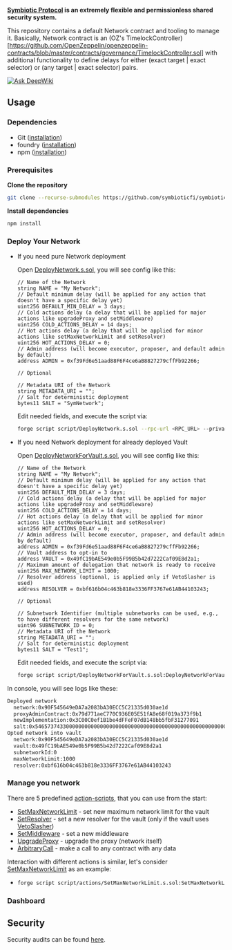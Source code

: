 **[Symbiotic Protocol](https://symbiotic.fi) is an extremely flexible and permissionless shared security system.**

This repository contains a default Network contract and tooling to manage it. Basically, Network contract is an (OZ's TimelockController)[https://github.com/OpenZeppelin/openzeppelin-contracts/blob/master/contracts/governance/TimelockController.sol] with additional functionality to define delays for either (exact target | exact selector) or (any target | exact selector) pairs.

[![Ask DeepWiki](https://deepwiki.com/badge.svg)](https://deepwiki.com/symbioticfi/network)

## Usage

### Dependencies

- Git ([installation](https://git-scm.com/downloads))
- foundry ([installation](https://getfoundry.sh/introduction/installation/))
- npm ([installation](https://nodejs.org/en/download/))

### Prerequisites

**Clone the repository**

```bash
git clone --recurse-submodules https://github.com/symbioticfi/symbiotic-super-sum.git
```

**Install dependencies**

```bash
npm install
```

### Deploy Your Network

- If you need pure Network deployment

  Open [DeployNetwork.s.sol](./script/DeployNetwork.s.sol), you will see config like this:

  ```solidity
  // Name of the Network
  string NAME = "My Network";
  // Default minimum delay (will be applied for any action that doesn't have a specific delay yet)
  uint256 DEFAULT_MIN_DELAY = 3 days;
  // Cold actions delay (a delay that will be applied for major actions like upgradeProxy and setMiddleware)
  uint256 COLD_ACTIONS_DELAY = 14 days;
  // Hot actions delay (a delay that will be applied for minor actions like setMaxNetworkLimit and setResolver)
  uint256 HOT_ACTIONS_DELAY = 0;
  // Admin address (will become executor, proposer, and default admin by default)
  address ADMIN = 0xf39Fd6e51aad88F6F4ce6aB8827279cffFb92266;

  // Optional

  // Metadata URI of the Network
  string METADATA_URI = "";
  // Salt for deterministic deployment
  bytes11 SALT = "SymNetwork";
  ```

  Edit needed fields, and execute the script via:

  ```bash
  forge script script/DeployNetwork.s.sol --rpc-url <RPC_URL> --private-key <PRIVATE_KEY> --broadcast
  ```

- If you need Network deployment for already deployed Vault

  Open [DeployNetworkForVault.s.sol](./script/DeployNetworkForVault.s.sol), you will see config like this:

  ```solidity
  // Name of the Network
  string NAME = "My Network";
  // Default minimum delay (will be applied for any action that doesn't have a specific delay yet)
  uint256 DEFAULT_MIN_DELAY = 3 days;
  // Cold actions delay (a delay that will be applied for major actions like upgradeProxy and setMiddleware)
  uint256 COLD_ACTIONS_DELAY = 14 days;
  // Hot actions delay (a delay that will be applied for minor actions like setMaxNetworkLimit and setResolver)
  uint256 HOT_ACTIONS_DELAY = 0;
  // Admin address (will become executor, proposer, and default admin by default)
  address ADMIN = 0xf39Fd6e51aad88F6F4ce6aB8827279cffFb92266;
  // Vault address to opt-in to
  address VAULT = 0x49fC19bAE549e0b5F99B5b42d7222Caf09E8d2a1;
  // Maximum amount of delegation that network is ready to receive
  uint256 MAX_NETWORK_LIMIT = 1000;
  // Resolver address (optional, is applied only if VetoSlasher is used)
  address RESOLVER = 0xbf616b04c463b818e3336FF3767e61AB44103243;

  // Optional

  // Subnetwork Identifier (multiple subnetworks can be used, e.g., to have different resolvers for the same network)
  uint96 SUBNETWORK_ID = 0;
  // Metadata URI of the Network
  string METADATA_URI = "";
  // Salt for deterministic deployment
  bytes11 SALT = "Test1";
  ```

  Edit needed fields, and execute the script via:

  ```bash
  forge script script/DeployNetworkForVault.s.sol:DeployNetworkForVault --rpc-url <RPC_URL> --private-key <PRIVATE_KEY> --broadcast
  ```

In console, you will see logs like these:

```bash
Deployed network
  network:0x90F545649eDA7a2083bA30ECC5C21335d030ae1d
  proxyAdminContract:0x79d771aeC770C936E05E51fA8e68f019a373f9b1
  newImplementation:0x3C00C0ef1B1be4dFFeF07dB148bb5fbF31277091
  salt:0x5465737433000000000000000000000000000000000000000000000000000000
Opted network into vault
  network:0x90F545649eDA7a2083bA30ECC5C21335d030ae1d
  vault:0x49fC19bAE549e0b5F99B5b42d7222Caf09E8d2a1
  subnetworkId:0
  maxNetworkLimit:1000
  resolver:0xbf616b04c463b818e3336FF3767e61AB44103243
```

### Manage you network

There are 5 predefined [action-scripts](./script/actions/), that you can use from the start:

- [SetMaxNetworkLimit](./script/actions/SetMaxNetworkLimit.s.sol) - set new maximum network limit for the vault
- [SetResolver](./script/actions/SetResolver.s.sol) - set a new resolver for the vault (only if the vault uses [VetoSlasher](https://docs.symbiotic.fi/modules/vault/slashing#1-vetoslasher))
- [SetMiddleware](./script/actions/SetMiddleware.s.sol) - set a new middleware
- [UpgradeProxy](./script/actions/UpgradeProxy.s.sol) - upgrade the proxy (network itself)
- [ArbitraryCall](./script/actions/ArbitraryCall.s.sol) - make a call to any contract with any data

Interaction with different actions is similar, let's consider [SetMaxNetworkLimit](./script/actions/SetMaxNetworkLimit.s.sol) as an example:

- ```bash
  forge script script/actions/SetMaxNetworkLimit.s.sol:SetMaxNetworkLimit --rpc-url
  ```

### Dashboard

## Security

Security audits can be found [here](./audits).
